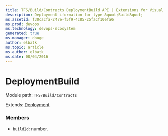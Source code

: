 ```yaml
---
title: TFS/Build/Contracts DeploymentBuild API | Extensions for Visual Studio Team Services
description: Deployment iformation for type &quot;Build&quot;
ms.assetid: f30cacfa-247e-f5f9-4c85-25facf10efa6
ms.prod: devops
ms.technology: devops-ecosystem
generated: true
ms.manager: douge
author: elbatk
ms.topic: article
ms.author: elbatk
ms.date: 08/04/2016
---
```


# DeploymentBuild

Module path: `TFS/Build/Contracts`

Extends: [Deployment](./Deployment.md)

### Members

* `buildId`: number. 

